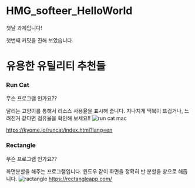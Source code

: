 # HMG_softeer_HelloWorld
첫날 과제입니다!

첫번째 커밋을 진해 보았습니다.


# 유용한 유틸리티 추천들

### Run Cat

무슨 프로그램 인가요??

달리는 고양이를 통해서 리소스 사용율을 표시해 줍니다. 지나치게 맥북이 뜨겁거나, 느려진거 같다면 점유율을 확인해 보세요!!
![run cat mac](https://kyome.io/runcat/images/demo.gif)

https://kyome.io/runcat/index.html?lang=en
### Rectangle

무슨 프로그램 인가요??

화면분할을 해주는 프로그램입니다. 윈도우 같이 화면을 정확히 반 분할을 창으로 해줍니다.
![ractangle](https://rectangleapp.com/assets/pro/images/mac512pts1x.png)
https://rectangleapp.com/

